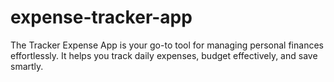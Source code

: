 # expense-tracker-app
 The Tracker Expense App is your go-to tool for managing personal finances effortlessly. It helps you track daily expenses, budget effectively, and save smartly.
